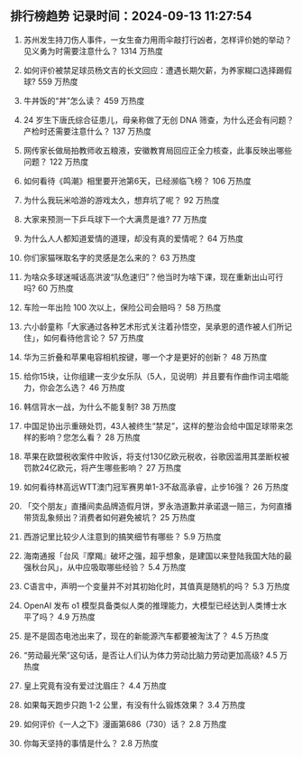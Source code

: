 
## 排行榜趋势 记录时间：2024-09-13 11:27:54
  
  1. 苏州发生持刀伤人事件，一女生奋力用雨伞敲打行凶者，怎样评价她的举动？见义勇为时需要注意什么？ 1314 万热度
    
  2. 如何评价被禁足球员杨文吉的长文回应：遭遇长期欠薪，为养家糊口选择踢假球? 559 万热度
    
  3. 牛丼饭的“丼”怎么读？ 459 万热度
    
  4. 24 岁生下唐氏综合征患儿，母亲称做了无创 DNA 筛查，为什么还会有问题？产检时还需要注意什么？ 137 万热度
    
  5. 网传家长做局拍教师收五粮液，安徽教育局回应正全力核查，此事反映出哪些问题？ 122 万热度
    
  6. 如何看待《鸣潮》相里要开池第6天，已经濒临飞榜？ 106 万热度
    
  7. 为什么我玩米哈游的游戏太久，想弃坑了呢？ 92 万热度
    
  8. 大家来预测一下乒乓球下一个大满贯是谁? 77 万热度
    
  9. 为什么人人都知道爱情的道理，却没有真的爱情呢？ 64 万热度
    
  10. 你们家猫咪取名字的灵感是怎么来的？ 63 万热度
    
  11. 为啥众多球迷喊话高洪波“队危速归”？他当时为啥下课，现在重新出山可行吗? 60 万热度
    
  12. 车险一年出险 100 次以上，保险公司会赔吗？ 58 万热度
    
  13. 六小龄童称「大家通过各种艺术形式关注着孙悟空，吴承恩的遗作被人们所记住」，如何看待他言论？ 57 万热度
    
  14. 华为三折叠和苹果电容相机按键，哪一个才是更好的创新？ 48 万热度
    
  15. 给你15块，让你组建一支少女乐队（5人，见说明）并且要有作曲作词主唱能力，你会怎么选？ 46 万热度
    
  16. 韩信背水一战，为什么不能复制? 38 万热度
    
  17. 中国足协出示重磅处罚，43人被终生“禁足”，这样的整治会给中国足球带来怎样的影响？您怎么看？ 28 万热度
    
  18. 苹果在欧盟税收案件中败诉，将支付130亿欧元税收，谷歌因滥用其垄断权被罚款24亿欧元，将产生哪些影响？ 27 万热度
    
  19. 如何看待林高远WTT澳门冠军赛男单1-3不敌高承睿，止步16强？ 26 万热度
    
  20. 「交个朋友」直播间卖品牌造假月饼，罗永浩道歉并承诺退一赔三，为何直播带货乱象频出？消费者如何避免被坑？ 25 万热度
    
  21. 西游记里比较少人注意到的搞笑细节有哪些？ 5.9 万热度
    
  22. 海南通报「台风『摩羯』破坏之强，超乎想象，是建国以来登陆我国大陆的最强秋台风」，从中应吸取哪些经验？ 5.4 万热度
    
  23. C语言中，声明一个变量并不对其初始化时，其值真是随机的吗？ 5.3 万热度
    
  24. OpenAI 发布 o1 模型具备类似人类的推理能力，大模型已经达到人类博士水平了吗？ 4.9 万热度
    
  25. 是不是固态电池出来了，现在的新能源汽车都要被淘汰了？ 4.5 万热度
    
  26. “劳动最光荣”这句话，是否让人们认为体力劳动比脑力劳动更加高级? 4.5 万热度
    
  27. 皇上究竟有没有爱过沈眉庄？ 4.4 万热度
    
  28. 如果每天跑步只跑 1-2 公里，有没有什么锻炼效果？ 3.4 万热度
    
  29. 如何评价《一人之下》漫画第686（730）话？ 2.8 万热度
    
  30. 你每天坚持的事情是什么？ 2.8 万热度
    